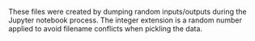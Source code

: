 These files were created by dumping random inputs/outputs during the Jupyter notebook process. The integer extension is a random number applied to avoid filename conflicts when pickling the data.
